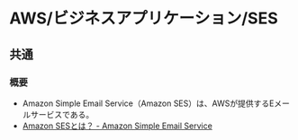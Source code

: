 # AWS/ビジネスアプリケーション/SES

## 共通

### 概要

- Amazon Simple Email Service（Amazon SES）は、AWSが提供するEメールサービスである。
- [Amazon SESとは？ - Amazon Simple Email Service](https://docs.aws.amazon.com/ja_jp/ses/latest/dg/Welcome.html)
